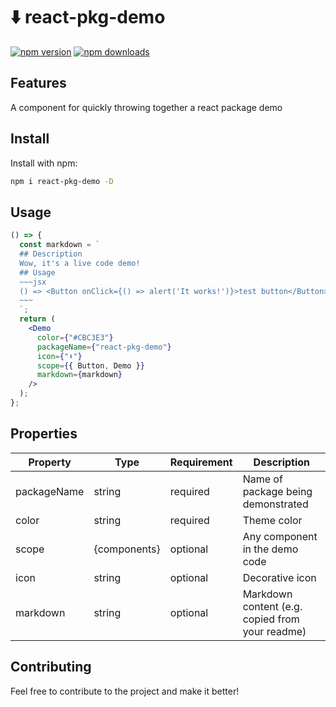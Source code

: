 # ⬇️ react-pkg-demo

[![npm version](https://img.shields.io/npm/v/react-pkg-demo.svg)](https://www.npmjs.com/package/react-pkg-demo)
[![npm downloads](https://img.shields.io/npm/dm/react-pkg-demo.svg)](https://www.npmjs.com/package/react-pkg-demo)

## Features

A component for quickly throwing together a react package demo

## Install

Install with npm:

```sh
npm i react-pkg-demo -D
```

## Usage

```jsx
() => {
  const markdown = `
  ## Description
  Wow, it's a live code demo!
  ## Usage
  ~~~jsx
  () => <Button onClick={() => alert('It works!')}>test button</Button>
  ~~~
  `;
  return (
    <Demo
      color={"#CBC3E3"}
      packageName={"react-pkg-demo"}
      icon={"⬇️"}
      scope={{ Button, Demo }}
      markdown={markdown}
    />
  );
};
```

## Properties

| Property    | Type         | Requirement | Description                                     |
| ----------- | ------------ | ----------- | ----------------------------------------------- |
| packageName | string       | required    | Name of package being demonstrated              |
| color       | string       | required    | Theme color                                     |
| scope       | {components} | optional    | Any component in the demo code                  |
| icon        | string       | optional    | Decorative icon                                 |
| markdown    | string       | optional    | Markdown content (e.g. copied from your readme) |

## Contributing

Feel free to contribute to the project and make it better!
